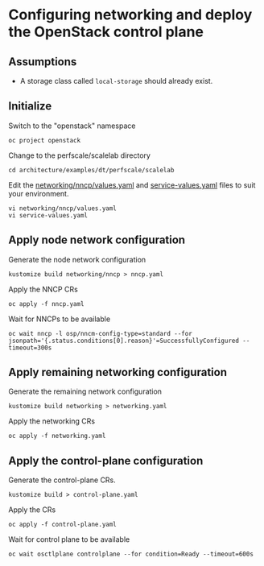 # Configuring networking and deploy the OpenStack control plane

## Assumptions

- A storage class called `local-storage` should already exist.

## Initialize

Switch to the "openstack" namespace
```
oc project openstack
```
Change to the perfscale/scalelab directory
```
cd architecture/examples/dt/perfscale/scalelab
```
Edit the [networking/nncp/values.yaml](networking/nncp/values.yaml) and
[service-values.yaml](service-values.yaml) files to suit 
your environment.
```
vi networking/nncp/values.yaml
vi service-values.yaml
```

## Apply node network configuration

Generate the node network configuration
```
kustomize build networking/nncp > nncp.yaml
```

Apply the NNCP CRs
```
oc apply -f nncp.yaml
```
Wait for NNCPs to be available
```
oc wait nncp -l osp/nncm-config-type=standard --for jsonpath='{.status.conditions[0].reason}'=SuccessfullyConfigured --timeout=300s
```

## Apply remaining networking configuration

Generate the remaining network configuration
```
kustomize build networking > networking.yaml
```
Apply the networking CRs
```
oc apply -f networking.yaml
```

## Apply the control-plane configuration

Generate the control-plane CRs.
```
kustomize build > control-plane.yaml
```
Apply the CRs
```
oc apply -f control-plane.yaml
```

Wait for control plane to be available
```
oc wait osctlplane controlplane --for condition=Ready --timeout=600s
```